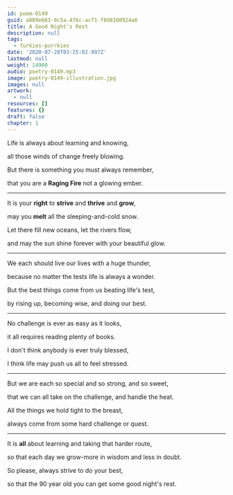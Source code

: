 ```yaml
---
id: poem-0149
guid: a889e663-8c5a-476c-acf1-f8d8100924a6
title: A Good Night's Rest
description: null
tags:
  - furkies-purrkies
date: '2020-07-28T03:25:02.997Z'
lastmod: null
weight: 14900
audio: poetry-0149.mp3
image: poetry-0149-illustration.jpg
images: null
artwork:
  - null
resources: []
features: {}
draft: false
chapter: 1
---
```


Life is always about learning and knowing,

all those winds of change freely blowing.

But there is something you must always remember,

that you are a **Raging Fire** not a glowing ember.

---

It is your **right** to **strive** and **thrive** and **grow**,

may you **melt** all the sleeping-and-cold snow.

Let there fill new oceans, let the rivers flow,

and may the sun shine forever with your beautiful glow.

---

We each should live our lives with a huge thunder,

because no matter the tests life is always a wonder.

But the best things come from us beating life's test,

by rising up, becoming wise, and doing our best.

---

No challenge is ever as easy as it looks,

it all requires reading plenty of books.

I don't think anybody is ever truly blessed,

I think life may push us all to feel stressed.

---

But we are each so special and so strong, and so sweet,

that we can all take on the challenge, and handle the heat.

All the things we hold tight to the breast,

always come from some hard challenge or quest.

---

It is **all** about learning and taking that harder route,

so that each day we grow-more in wisdom and less in doubt.

So please, always strive to do your best,

so that the 90 year old you can get some good night's rest.

